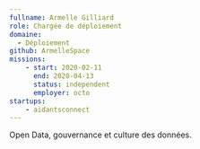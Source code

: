 ```yaml
---
fullname: Armelle Gilliard
role: Chargée de déploiement
domaine:
  - Déploiement
github: ArmelleSpace
missions:
    - start: 2020-02-11
      end: 2020-04-13
      status: independent
      employer: octo
startups:
    - aidantsconnect
---
```


Open Data, gouvernance et culture des données.
